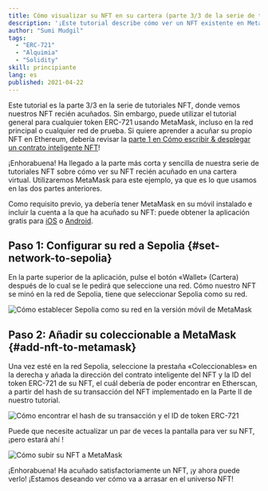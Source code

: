 ```yaml
---
title: Cómo visualizar su NFT en su cartera (parte 3/3 de la serie de tutoriales de NFT)
description: '¡Este tutorial describe cómo ver un NFT existente en MetaMask!'
author: "Sumi Mudgil"
tags:
  - "ERC-721"
  - "Alquimia"
  - "Solidity"
skill: principiante
lang: es
published: 2021-04-22
---
```


Este tutorial es la parte 3/3 en la serie de tutoriales NFT, donde vemos nuestros NFT recién acuñados. Sin embargo, puede utilizar el tutorial general para cualquier token ERC-721 usando MetaMask, incluso en la red principal o cualquier red de prueba. Si quiere aprender a acuñar su propio NFT en Ethereum, debería revisar la [parte 1 en Cómo escribir & desplegar un contrato inteligente NFT](/developers/tutorials/how-to-write-and-deploy-an-nft)!

¡Enhorabuena! Ha llegado a la parte más corta y sencilla de nuestra serie de tutoriales NFT sobre cómo ver su NFT recién acuñado en una cartera virtual. Utilizaremos MetaMask para este ejemplo, ya que es lo que usamos en las dos partes anteriores.

Como requisito previo, ya debería tener MetaMask en su móvil instalado e incluir la cuenta a la que ha acuñado su NFT: puede obtener la aplicación gratis para [iOS](https://apps.apple.com/us/app/metamask-blockchain-wallet/id1438144202) o [Android](https://play.google.com/store/apps/details?id=io.metamask&hl=en_US&gl=US).

## Paso 1: Configurar su red a Sepolia {#set-network-to-sepolia}

En la parte superior de la aplicación, pulse el botón «Wallet» (Cartera) después de lo cual se le pedirá que seleccione una red. Cómo nuestro NFT se minó en la red de Sepolia, tiene que seleccionar Sepolia como su red.

![Cómo establecer Sepolia como su red en la versión móvil de MetaMask](./goerliMetamask.gif)

## Paso 2: Añadir su coleccionable a MetaMask {#add-nft-to-metamask}

Una vez esté en la red Sepolia, seleccione la prestaña «Coleccionables» en la derecha y añada la dirección del contrato inteligente del NFT y la ID del token ERC-721 de su NFT, el cuál debería de poder encontrar en Etherscan, a partir del hash de su transacción del NFT implementado en la Parte II de nuestro tutorial.

![Cómo encontrar el hash de su transacción y el ID de token ERC-721](./findNFTEtherscan.png)

Puede que necesite actualizar un par de veces la pantalla para ver su NFT, ¡pero estará ahí <Emoji text="😄" size={1} />!

![Cómo subir su NFT a MetaMask](./findNFTMetamask.gif)

¡Enhorabuena! Ha acuñado satisfactoriamente un NFT, ¡y ahora puede verlo! ¡Estamos deseando ver cómo va a arrasar en el universo NFT!
